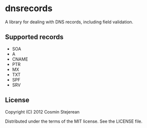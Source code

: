 # dnsrecords

A library for dealing with DNS records, including field validation.

## Supported records

* SOA
* A
* CNAME
* PTR
* MX
* TXT
* SPF
* SRV

## License

Copyright (C) 2012 Cosmin Stejerean

Distributed under the terms of the MIT license. See the LICENSE file.
